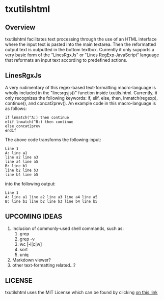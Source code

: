 # txutilshtml

## Overview 
txutilshtml facilitates text processing through the use of an HTML interface where the input text is pasted into the main textarea. Then the reformatted output text is outputted in the bottom textbox. 
Currently it only supports a very basic form of the "LinesRgxJs" or "Lines RegExp JavaScript" language that reformats an input text according to predefined actions.

## LinesRgxJs
A very rudimentary of this regex-based text-formatting macro-language is wholly included in the "linesrgsjs()" function inside txutils.html. Currently, it only recognizes the following keywords: if, elif, else, then, lnmatch(regexp), continue(), and concat2prev().
An example code in this macro-language is as follows:
```
if lnmatch(^A:) then continue 
elif lnmatch(^B:) then continue 
else concat2prev
endif
```
The above code transforms the following input:
```
Line 1
A: line a1
line a2 line a3
line a4 line a5
B: line b1
line b2 line b3
line b4 line b5
```
into the following output:
```
Line 1
A: line a1 line a2 line a3 line a4 line a5
B: line b1 line b2 line b3 line b4 line b5
```
## UPCOMING IDEAS
1. Inclusion of commonly-used shell commands, such as:
    1. grep
    2. grep -v
    3. wc [-l|c|w]
    4. sort
    5. uniq
2. Markdown viewer?
3. other text-formatting related...?

## LICENSE
txutilshtml uses the MIT License which can be found by clicking [on this link](https://github.com/ianlow27/txutilshtml/blob/main/LICENSE.md)

